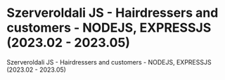 # Szerveroldali JS - Hairdressers and customers - NODEJS, EXPRESSJS (2023.02 - 2023.05)
Szerveroldali JS - Hairdressers and customers - NODEJS, EXPRESSJS (2023.02 - 2023.05)
